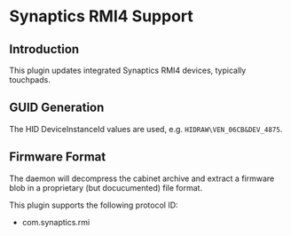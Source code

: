 Synaptics RMI4 Support
======================

Introduction
------------

This plugin updates integrated Synaptics RMI4 devices, typically touchpads.

GUID Generation
---------------

The HID DeviceInstanceId values are used, e.g. `HIDRAW\VEN_06CB&DEV_4875`.

Firmware Format
---------------

The daemon will decompress the cabinet archive and extract a firmware blob in
a proprietary (but docucumented) file format.

This plugin supports the following protocol ID:

 * com.synaptics.rmi
